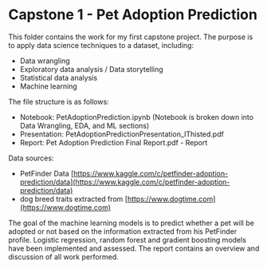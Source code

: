 # Capstone 1 - Pet Adoption Prediction

This folder contains the work for my first capstone project. The purpose is to apply data science techniques to a dataset, including:

- Data wrangling
- Exploratory data analysis / Data storytelling
- Statistical data analysis
- Machine learning

The file structure is as follows:

- Notebook: PetAdoptionPrediction.ipynb (Notebook is broken down into Data Wrangling, EDA, and ML sections)
- Presentation: PetAdoptionPredictionPresentation_IThisted.pdf
- Report: Pet Adoption Prediction Final Report.pdf - Report

Data sources: 
- PetFinder Data [https://www.kaggle.com/c/petfinder-adoption-prediction/data](https://www.kaggle.com/c/petfinder-adoption-prediction/data)
- dog breed traits extracted from [https://www.dogtime.com](https://www.dogtime.com)

The goal of the machine learning models is to predict whether a pet will be adopted or not based on the information extracted from his PetFinder profile. Logistic regression, random forest and gradient boosting models have been implemented and assessed.
The report contains an overview and discussion of all work performed.
